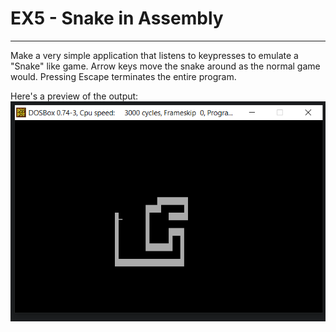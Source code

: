# EX5 - Snake in Assembly
***
Make a very simple application that listens to keypresses to emulate a "Snake" like game. Arrow keys move the snake around as the normal game would. Pressing Escape terminates the entire program.

Here's a preview of the output:<br/>
![EX5 Sample](EX5.png "An example of EX5 activity")

